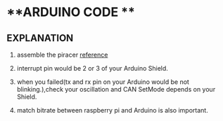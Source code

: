 # **ARDUINO CODE ** 

## EXPLANATION
1. assemble the piracer [reference](https://www.waveshare.com/wiki/PiRacer_AI_Kit)

2. interrupt pin would be 2 or 3 of your Arduino Shield.

3. when you failed(tx and rx pin on your Arduino would be not blinking.),check your oscillation and CAN SetMode depends on your Shield. 

4. match bitrate between raspberry pi and Arduino is also important.



